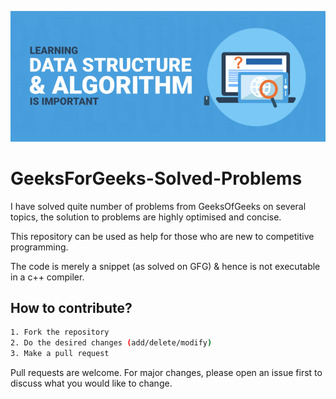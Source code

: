 <p align="center">
  <img src="Background.png">
</p>

# GeeksForGeeks-Solved-Problems

I have solved quite number of problems from GeeksOfGeeks on several topics, the solution to problems are highly optimised and concise.

This repository can be used as help for those who are new to competitive programming.

The code is merely a snippet (as solved on GFG) & hence is not executable in a c++ compiler.


## How to contribute?

```bash
1. Fork the repository 
2. Do the desired changes (add/delete/modify)
3. Make a pull request
```

Pull requests are welcome. For major changes, please open an issue first to discuss what you would like to change.

